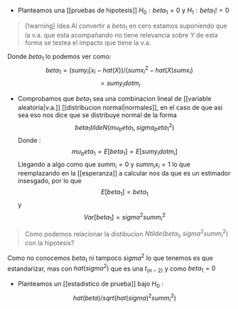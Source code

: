 - Planteamos una [[pruebas de hipotesis]] $H_0 : beta_1=0$ y $H_1 : beta_1 != 0$ 

>[!warning] Idea
>Al convertir a $beta_1$ en cero estamos suponiendo que la v.a. que esta acompañando no tiene relevancia sobre $Y$ de esta forma se testea el impacto que tiene la v.a.


Donde $beta_1$ lo podemos ver como:
$$beta_1 = (sum y_i [x_i - hat(X))/ (sum x_i^2 - hat(X) sum x_i) $$
$$= sum y_i dot m_i$$
- Comprobamos que $beta_1$ sea una combinacion lineal de [[variable aleatoria|v.a.]] [[distribucion normal|normales]], en el caso de que asi sea eso nos dice que se distribuye normal de la forma $$beta_1 tilde N (mu_beta_1, sigma_beta_1^2)$$
Donde : $$mu_beta_1 = E[beta_1] = E[sum y_i dot m_i]$$
Llegando a algo como que $sum m_i = 0$ y $sum m_i x_i = 1$ lo que reemplazando en la [[esperanza]] a calcular nos da que es un estimador insesgado, por lo que $$E[beta_1]=beta_1$$
y $$V a r[beta_1] = sigma^2 sum m_i^
2$$
> Como podemos relacionar la distibucion $N tilde (beta_1,  sigma^2 sum m_i^2)$ con la hipotesis?

Como no conocemos $beta_1$ ni tampoco $sigma^2$ lo que tenemos es que estandarizar, mas con $hat(sigma^2)$ que es una $t_(n-2)$ y como $beta_1 = 0$ 

- Planteamos un [[estadistico de prueba]] bajo $H_0$ : $$hat(beta)/sqrt(hat(sigma)^2 sum m_i^2)$$